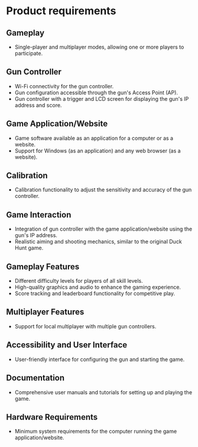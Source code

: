 # Product requirements

## Gameplay

- Single-player and multiplayer modes, allowing one or more players to participate.

## Gun Controller

- Wi-Fi connectivity for the gun controller.
- Gun configuration accessible through the gun's Access Point (AP).
- Gun controller with a trigger and LCD screen for displaying the gun's IP address and score.

## Game Application/Website

- Game software available as an application for a computer or as a website.
- Support for Windows (as an application) and any web browser (as a website).

## Calibration

- Calibration functionality to adjust the sensitivity and accuracy of the gun controller.

## Game Interaction

- Integration of gun controller with the game application/website using the gun's IP address.
- Realistic aiming and shooting mechanics, similar to the original Duck Hunt game.

## Gameplay Features

- Different difficulty levels for players of all skill levels.
- High-quality graphics and audio to enhance the gaming experience.
- Score tracking and leaderboard functionality for competitive play.

## Multiplayer Features

- Support for local multiplayer with multiple gun controllers.

## Accessibility and User Interface

- User-friendly interface for configuring the gun and starting the game.

## Documentation

- Comprehensive user manuals and tutorials for setting up and playing the game.

## Hardware Requirements

- Minimum system requirements for the computer running the game application/website.

<!--
# System requirements for QuackHunt

## Introduction

`TODO`

## Requirements

### General

* Screen with resolution at least 800x600
* Wi-Fi network
* Gun
* Room with size of 5x5 meters
`TODO`

### Hardware (Gun)

* Should looks like a pistol (3D printed)
* Model should be created in Blender/AutoCAD
* Model should be published
* Circuit should be created in XXX
* Circuit should be published
* Circuit design assumptions
  * Should be powered by 18650 battery
  * Should have a power switch
  * Should have a Wi-Fi module
* Functional assumption
  * Should be able to connect to a Wi-Fi network
`TODO`
-->